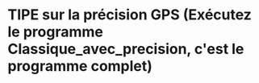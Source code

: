 # TIPE sur la précision GPS (Exécutez le programme Classique_avec_precision, c'est le programme complet)
